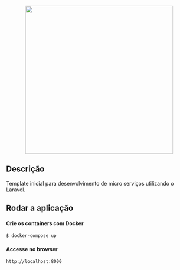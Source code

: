 <p align="center"><a href="https://laravel.com" target="_blank"><img src="https://raw.githubusercontent.com/laravel/art/master/logo-lockup/5%20SVG/2%20CMYK/1%20Full%20Color/laravel-logolockup-cmyk-red.svg" width="400"></a></p>

## Descrição

Template inicial para desenvolvimento de micro serviços utilizando o Laravel.

## Rodar a aplicação

#### Crie os containers com Docker

```bash
$ docker-compose up
```

#### Accesse no browser

```
http://localhost:8000
```